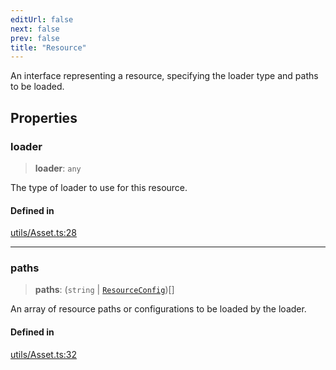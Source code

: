 ```yaml
---
editUrl: false
next: false
prev: false
title: "Resource"
---
```


An interface representing a resource, specifying the loader type and paths to be loaded.

## Properties

### loader

> **loader**: `any`

The type of loader to use for this resource.

#### Defined in

[utils/Asset.ts:28](https://github.com/luigidenora/three.ez/blob/57bd50835d7b63a4eed7f77bf46f98834d85a05c/src/utils/Asset.ts#L28)

***

### paths

> **paths**: (`string` \| [`ResourceConfig`](/three.ez/api/interfaces/resourceconfig/))[]

An array of resource paths or configurations to be loaded by the loader.

#### Defined in

[utils/Asset.ts:32](https://github.com/luigidenora/three.ez/blob/57bd50835d7b63a4eed7f77bf46f98834d85a05c/src/utils/Asset.ts#L32)
